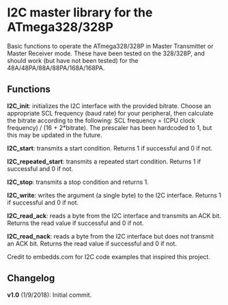 # I2C master library for the ATmega328/328P

Basic functions to operate the ATmega328/328P in Master Transmitter or Master Receiver mode. These have been tested on the 328/328P, and should work (but have not been tested) for the 48A/48PA/88A/88PA/168A/168PA.

## Functions

**I2C_init**: initializes the I2C interface with the provided bitrate. Choose an appropriate SCL frequency (baud rate) for your peripheral, then calculate the bitrate according to the following: SCL frequency = (CPU clock frequency) / (16 + 2*bitrate). The prescaler has been hardcoded to 1, but this may be updated in the future.

**I2C_start**: transmits a start condition. Returns 1 if successful and 0 if not.

**I2C_repeated_start**: transmits a repeated start condition. Returns 1 if successful and 0 if not.

**I2C_stop**: transmits a stop condition and returns 1.

**I2C_write**: writes the argument (a single byte) to the I2C interface. Returns 1 if successful and 0 if not.

**I2C_read_ack**: reads a byte from the I2C interface and transmits an ACK bit. Returns the read value if successful and 0 if not.

**I2C_read_nack**: reads a byte from the I2C interface but does not transmit an ACK bit. Returns the read value if successful and 0 if not.

Credit to embedds.com for I2C code examples that inspired this project.

## Changelog

**v1.0** (1/9/2018): Initial commit.
